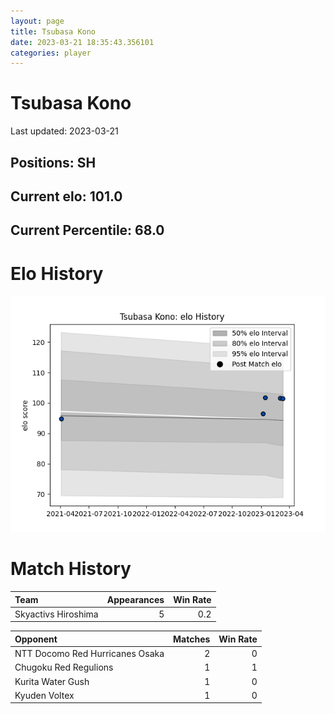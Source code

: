 ```yaml
---  
layout: page  
title: Tsubasa Kono  
date: 2023-03-21 18:35:43.356101  
categories: player  
---
```

# Tsubasa Kono


Last updated: 2023-03-21
## Positions: SH

## Current elo: 101.0

## Current Percentile: 68.0

# Elo History


![elo history](history_TsubasaKono.png)
# Match History


| Team                |   Appearances |   Win Rate |
|:--------------------|--------------:|-----------:|
| Skyactivs Hiroshima |             5 |        0.2 |

| Opponent                        |   Matches |   Win Rate |
|:--------------------------------|----------:|-----------:|
| NTT Docomo Red Hurricanes Osaka |         2 |          0 |
| Chugoku Red Regulions           |         1 |          1 |
| Kurita Water Gush               |         1 |          0 |
| Kyuden Voltex                   |         1 |          0 |